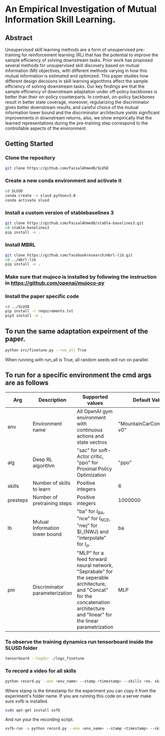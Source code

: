 # An Empirical Investigation of Mutual Information Skill Learning.
## Abstract
Unsupervised skill learning methods are a form of unsupervised pre-training for reinforcement learning (RL) that has the potential to improve the sample efficiency of solving downstream tasks. Prior work has proposed several methods for unsupervised skill discovery based on mutual information (MI) objectives, with different methods varying in how this mutual information is estimated and optimized. This paper studies how different design decisions in skill learning algorithms affect the sample efficiency of solving downstream tasks. Our key findings are that the sample efficiency of downstream adaptation under off-policy backbones is better than their on-policy counterparts. In contrast, on-policy backbones result in better state coverage, moreover, regularizing the discriminator gives better downstream results, and careful choice of the mutual information lower bound and the discriminator architecture yields significant improvements in downstream returns, also, we show empirically that the learned representations during the pre-training step correspond to the controllable aspects of the environment.

## Getting Started
### Clone the repository

```bash
git clone https://github.com/FaisalAhmed0/SLUSD
```

### Create a new conda environment and activate it

```bash
cd SLUSD
conda create -n slusd python=3.8
conda activate slusd
```

### Install a custom version of stablebaselines 3
```bash
git clone https://github.com/FaisalAhmed0/stable-baselines3.git
cd stable-baselines3
pip install -e .
```
### Install MBRL 
```bash
git clone https://github.com/facebookresearch/mbrl-lib.git
cd ../mbrl-lib
pip install -e .
```
### Make sure that mujoco is installed by following the instruction in https://github.com/openai/mujoco-py


### Install the paper specific code
```bash
cd ../SLUSD
pip install -r requirements.txt
pip3 install -e .
```

## To run the same adaptation expeirment of the paper.
```bash
python src/finetune.py --run_all True
```
When running with run_all is True, all random seeds will run on parallel.


## To run for a specific environment the cmd args are as follows
|Arg|Description|Supported values|Default Value
|--|-----|------|----|
|env|Environment name|All OpenAI gym environment with continuous actions and state vectros|"MountainCarContinuous-v0"|
alg|Deep RL algorithm|"sac" for soft-Actor critic, "ppo" for Proximal Policy Optimization|"ppo"|
skills| Number of skills to  learn|  Positive integers|6|
presteps| Number of pretraining steps | Positive integers|1000000
lb | Mutual Information lower bound|"ba" for $I_{BA}$, "nce" for $I_{NCE}$, "nwj" for $I_{NWJ} and "interpolate" for $I_{\alpha}$. | ba
pm | Discriminator parameterization |  "MLP" for a feed forward neural network, "Seprabale" for the seperable architecture, and "Concat" for the concatenation architecture and "linear" for the linear parametrization| MLP
### To observe the training dynamics run tensorboard inside the SLUSD folder
```bash
tensorboard --logdir ./logs_finetune
```

### To record a video for all skills
```bash
python record.py --env <env_name> --stamp <timestamp> --skills <no. skills> --cls <pm> --lb <mi lower bound>
```
Where stamp is the timestamp for the experiment you can copy it from the experiment's folder name.
If you are running this code on a server make sure xvfb is installed.
```bash
sudo apt-get install xvfb
```
And run your the recording script.
```bash
xvfb-run -a python record.py --env <env_name> --stamp <timestamp> --skills <no. skills> --cls <pm> --lb <mi lower bound>
```
